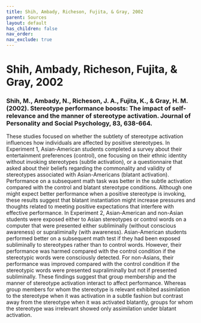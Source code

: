 ```yaml
---
title: Shih, Ambady, Richeson, Fujita, & Gray, 2002
parent: Sources
layout: default
has_children: false
nav_order: 
nav_exclude: true
---
```


# Shih, Ambady, Richeson, Fujita, & Gray, 2002

### Shih, M., Ambady, N., Richeson, J. A., Fujita, K., & Gray, H. M. (2002). Stereotype performance boosts: The impact of self-relevance and the manner of stereotype activation. Journal of Personality and Social Psychology, 83, 638-664.

These studies focused on whether the subtlety of stereotype activation influences how individuals are affected by positive stereotypes. In Experiment 1, Asian-American students completed a survey about their entertainment preferences (control), one focusing on their ethnic identity without invoking stereotypes (subtle activation), or a questionnaire that asked about their beliefs regarding the commonality and validity of stereotypes associated with Asian-Americans (blatant activation). Performance on a subsequent math task was better in the subtle activation compared with the control and blatant stereotype conditions. Although one might expect better performance when a positive stereotype is invoking, these results suggest that blatant instantiation might increase pressures and thoughts related to meeting positive expectations that interfere with effective performance. In Experiment 2, Asian-American and non-Asian students were exposed either to Asian stereotypes or control words on a computer that were presented either subliminally (without conscious awareness) or supraliminally (with awareness). Asian-American students performed better on a subsequent math test if they had been exposed subliminally to stereotypes rather than to control words. However, their performance was harmed compared with the control condition if the stereotypic words were consciously detected. For non-Asians, their performance was improved compared with the control condition if the stereotypic words were presented supraliminally but not if presented subliminally. These findings suggest that group membership and the manner of stereotype activation interact to affect performance. Whereas group members for whom the stereotype is relevant exhibited assimilation to the stereotype when it was activation in a subtle fashion but contrast away from the stereotype when it was activated blatantly, groups for whom the stereotype was irrelevant showed only assimilation under blatant activation.
